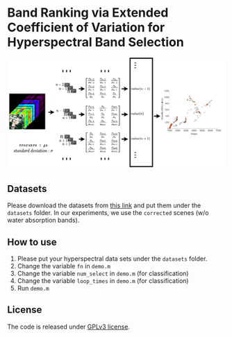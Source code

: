 # Band Ranking via Extended Coefficient of Variation for Hyperspectral Band Selection

![GA](./images/GA_560_1100.png)

## Datasets

Please download the datasets from [this link](http://www.ehu.eus/ccwintco/index.php/Hyperspectral_Remote_Sensing_Scenes) and put them under the `datasets` folder. In our experiments, we use the
`corrected` scenes (w/o water absorption bands).

## How to use

1. Please put your hyperspectral data sets under the `datasets` folder.
2. Change the variable `fn` in `demo.m`
3. Change the variable `num_select` in `demo.m` (for classification)
4. Change the variable `loop_times` in `demo.m` (for classification)
5. Run `demo.m`



## License

The code is released under [GPLv3 license](https://www.gnu.org/licenses/gpl-3.0.en.html).
